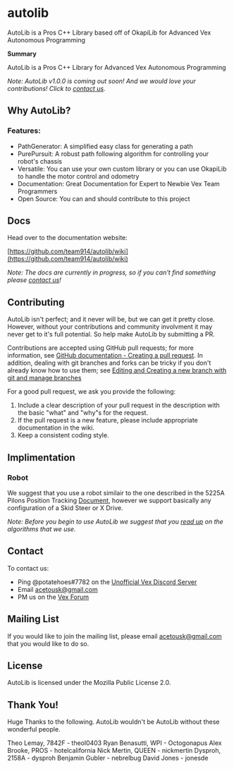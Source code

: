 # autolib
AutoLib is a Pros C++ Library based off of OkapiLib for Advanced Vex Autonomous Programming

**Summary** 

AutoLib is a Pros C++ Library for Advanced Vex Autonomous Programming

*Note: AutoLib v1.0.0 is coming out soon! And we would love your contributions! Click to [contact us](https://github.com/team914/autolib#contact).* 

## Why AutoLib?

### Features:
 - PathGenerator: A simplified easy class for generating a path
 - PurePursuit: A robust path following algorithm for controlling your robot's chassis
 - Versatile: You can use your own custom library or you can use OkapiLib to handle the motor control and odometry
 - Documentation: Great Documentation for Expert to Newbie Vex Team Programmers
 - Open Source: You can and should contribute to this project
 
## Docs
Head over to the documentation website:

[https://github.com/team914/autolib/wiki](https://github.com/team914/autolib/wiki)

*Note: The docs are currently in progress, so if you can't find something please [contact us](https://github.com/team914/autolib#contact)!*

## Contributing
AutoLib isn't perfect; and it never will be, but we can get it pretty close. However, without your contributions and community involvment it may never get to it's full potential. So help make AutoLib by submitting a PR.

Contributions are
accepted using GitHub pull requests; for more information, see 
[GitHub documentation - Creating a pull request](https://help.github.com/articles/creating-a-pull-request/). In addition, dealing with git branches and forks can be tricky if you don't already know how to use them; see [Editing and Creating a new branch with git and manage branches](https://github.com/acetousk/autolib/wiki/Editing-Create-a-new-branch-with-git-and-manage-branches)

For a good pull request, we ask you provide the following:

1. Include a clear description of your pull request in the description with the basic "what" and "why"s for the request.
2. If the pull request is a new feature, please include appropriate documentation in the wiki.
3. Keep a consistent coding style.

## Implimentation

### Robot
We suggest that you use a robot similair to the one described in the 5225A Pilons Position Tracking [Document](https://github.com/team914/autolib-pdfs/blob/master/pilons-position-tracking.pdf), however we support basically any configuration of a Skid Steer or X Drive.

*Note: Before you begin to use AutoLib we suggest that you [read up](https://github.com/team914/autolib/wiki/Basic-Autonomous-Tiers-Theory) on the algorithms that we use.*

## Contact

To contact us:
 - Ping @potatehoes#7782 on the [Unofficial Vex Discord Server](https://discord.gg/EpPejXk)
 - Email acetousk@gmail.com
 - PM us on the [Vex Forum](https://www.vexforum.com/u/potatehoes914m)
 
## Mailing List

If you would like to join the mailing list, please email acetousk@gmail.com that you would like to do so.
 
## License

AutoLib is licensed under the Mozilla Public License 2.0.

## Thank You!
Huge Thanks to the following. AutoLib wouldn't be AutoLib without these wonderful people.

Theo Lemay, 7842F - theol0403
Ryan Benasutti, WPI - Octogonapus
Alex Brooke, PROS - hotelcalifornia
Nick Mertin, QUEEN - nickmertin
Dysproh, 2158A - dysproh
Benjamin Gubler - nebrelbug
David Jones - jonesde
